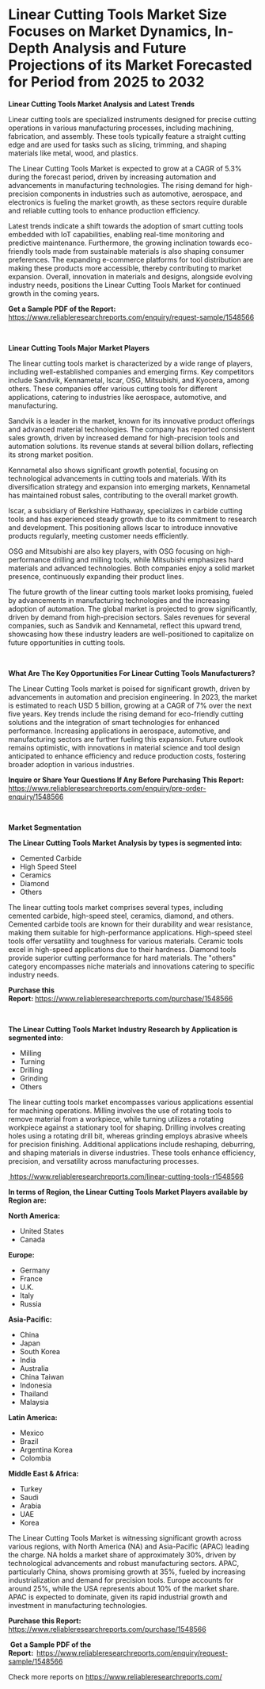 <p><h1>Linear Cutting Tools Market Size Focuses on Market Dynamics, In-Depth Analysis and Future Projections of its Market Forecasted for Period from 2025 to 2032</h1></p><p><strong>Linear Cutting Tools Market Analysis and Latest Trends</strong></p>
<p><p>Linear cutting tools are specialized instruments designed for precise cutting operations in various manufacturing processes, including machining, fabrication, and assembly. These tools typically feature a straight cutting edge and are used for tasks such as slicing, trimming, and shaping materials like metal, wood, and plastics.</p><p>The Linear Cutting Tools Market is expected to grow at a CAGR of 5.3% during the forecast period, driven by increasing automation and advancements in manufacturing technologies. The rising demand for high-precision components in industries such as automotive, aerospace, and electronics is fueling the market growth, as these sectors require durable and reliable cutting tools to enhance production efficiency.</p><p>Latest trends indicate a shift towards the adoption of smart cutting tools embedded with IoT capabilities, enabling real-time monitoring and predictive maintenance. Furthermore, the growing inclination towards eco-friendly tools made from sustainable materials is also shaping consumer preferences. The expanding e-commerce platforms for tool distribution are making these products more accessible, thereby contributing to market expansion. Overall, innovation in materials and designs, alongside evolving industry needs, positions the Linear Cutting Tools Market for continued growth in the coming years.</p></p>
<p><strong>Get a Sample PDF of the Report:&nbsp;</strong> <a href="https://www.reliableresearchreports.com/enquiry/request-sample/1548566?utm_campaign=2279&utm_medium=2&utm_source=Github&utm_content=ia&utm_term=10042025&utm_id=linear-cutting-tools">https://www.reliableresearchreports.com/enquiry/request-sample/1548566</a></p>
<p>&nbsp;</p>
<p><strong>Linear Cutting Tools Major Market Players</strong></p>
<p><p>The linear cutting tools market is characterized by a wide range of players, including well-established companies and emerging firms. Key competitors include Sandvik, Kennametal, Iscar, OSG, Mitsubishi, and Kyocera, among others. These companies offer various cutting tools for different applications, catering to industries like aerospace, automotive, and manufacturing.</p><p>Sandvik is a leader in the market, known for its innovative product offerings and advanced material technologies. The company has reported consistent sales growth, driven by increased demand for high-precision tools and automation solutions. Its revenue stands at several billion dollars, reflecting its strong market position.</p><p>Kennametal also shows significant growth potential, focusing on technological advancements in cutting tools and materials. With its diversification strategy and expansion into emerging markets, Kennametal has maintained robust sales, contributing to the overall market growth.</p><p>Iscar, a subsidiary of Berkshire Hathaway, specializes in carbide cutting tools and has experienced steady growth due to its commitment to research and development. This positioning allows Iscar to introduce innovative products regularly, meeting customer needs efficiently.</p><p>OSG and Mitsubishi are also key players, with OSG focusing on high-performance drilling and milling tools, while Mitsubishi emphasizes hard materials and advanced technologies. Both companies enjoy a solid market presence, continuously expanding their product lines.</p><p>The future growth of the linear cutting tools market looks promising, fueled by advancements in manufacturing technologies and the increasing adoption of automation. The global market is projected to grow significantly, driven by demand from high-precision sectors. Sales revenues for several companies, such as Sandvik and Kennametal, reflect this upward trend, showcasing how these industry leaders are well-positioned to capitalize on future opportunities in cutting tools.</p></p>
<p>&nbsp;</p>
<p><strong>What Are The Key Opportunities For Linear Cutting Tools Manufacturers?</strong></p>
<p><p>The Linear Cutting Tools market is poised for significant growth, driven by advancements in automation and precision engineering. In 2023, the market is estimated to reach USD 5 billion, growing at a CAGR of 7% over the next five years. Key trends include the rising demand for eco-friendly cutting solutions and the integration of smart technologies for enhanced performance. Increasing applications in aerospace, automotive, and manufacturing sectors are further fueling this expansion. Future outlook remains optimistic, with innovations in material science and tool design anticipated to enhance efficiency and reduce production costs, fostering broader adoption in various industries.</p></p>
<p><strong>Inquire or Share Your Questions If Any Before Purchasing This Report:</strong> <a href="https://www.reliableresearchreports.com/enquiry/pre-order-enquiry/1548566?utm_campaign=2279&utm_medium=2&utm_source=Github&utm_content=ia&utm_term=10042025&utm_id=linear-cutting-tools">https://www.reliableresearchreports.com/enquiry/pre-order-enquiry/1548566</a></p>
<p>&nbsp;</p>
<p><strong>Market Segmentation</strong></p>
<p><strong>The Linear Cutting Tools Market Analysis by types is segmented into:</strong></p>
<p><ul><li>Cemented Carbide</li><li>High Speed Steel</li><li>Ceramics</li><li>Diamond</li><li>Others</li></ul></p>
<p><p>The linear cutting tools market comprises several types, including cemented carbide, high-speed steel, ceramics, diamond, and others. Cemented carbide tools are known for their durability and wear resistance, making them suitable for high-performance applications. High-speed steel tools offer versatility and toughness for various materials. Ceramic tools excel in high-speed applications due to their hardness. Diamond tools provide superior cutting performance for hard materials. The "others" category encompasses niche materials and innovations catering to specific industry needs.</p></p>
<p><strong>Purchase this Report:&nbsp;</strong><a href="https://www.reliableresearchreports.com/purchase/1548566?utm_campaign=2279&utm_medium=2&utm_source=Github&utm_content=ia&utm_term=10042025&utm_id=linear-cutting-tools">https://www.reliableresearchreports.com/purchase/1548566</a></p>
<p>&nbsp;</p>
<p><strong>The Linear Cutting Tools Market Industry Research by Application is segmented into:</strong></p>
<p><ul><li>Milling</li><li>Turning</li><li>Drilling</li><li>Grinding</li><li>Others</li></ul></p>
<p><p>The linear cutting tools market encompasses various applications essential for machining operations. Milling involves the use of rotating tools to remove material from a workpiece, while turning utilizes a rotating workpiece against a stationary tool for shaping. Drilling involves creating holes using a rotating drill bit, whereas grinding employs abrasive wheels for precision finishing. Additional applications include reshaping, deburring, and shaping materials in diverse industries. These tools enhance efficiency, precision, and versatility across manufacturing processes.</p></p>
<p><a href="https://www.reliableresearchreports.com/linear-cutting-tools-r1548566?utm_campaign=2279&utm_medium=2&utm_source=Github&utm_content=ia&utm_term=10042025&utm_id=linear-cutting-tools">&nbsp;https://www.reliableresearchreports.com/linear-cutting-tools-r1548566</a></p>
<p><strong>In terms of Region, the Linear Cutting Tools Market Players available by Region are:</strong></p>
<p>
    <p> <strong> North America: </strong>
        <ul>
            <li>United States</li>
            <li>Canada</li>
        </ul>
        </p> 
    <p> <strong> Europe: </strong>
        <ul>
            <li>Germany</li>
            <li>France</li>
            <li>U.K.</li>
            <li>Italy</li>
            <li>Russia</li>
        </ul>
        </p> 
    <p> <strong> Asia-Pacific: </strong>
        <ul>
            <li>China</li>
            <li>Japan</li>
            <li>South Korea</li>
            <li>India</li>
            <li>Australia</li>
            <li>China Taiwan</li>
            <li>Indonesia</li>
            <li>Thailand</li>
            <li>Malaysia</li>
        </ul>
        </p> 
    <p> <strong> Latin America: </strong>
        <ul>
            <li>Mexico</li>
            <li>Brazil</li>
            <li>Argentina Korea</li>
            <li>Colombia</li>
        </ul>
        </p> 
    <p> <strong> Middle East & Africa: </strong>
        <ul>
            <li>Turkey</li>
            <li>Saudi</li>
            <li>Arabia</li>
            <li>UAE</li>
            <li>Korea</li>
        </ul>
    </p>
    </p>
<p><p>The Linear Cutting Tools Market is witnessing significant growth across various regions, with North America (NA) and Asia-Pacific (APAC) leading the charge. NA holds a market share of approximately 30%, driven by technological advancements and robust manufacturing sectors. APAC, particularly China, shows promising growth at 35%, fueled by increasing industrialization and demand for precision tools. Europe accounts for around 25%, while the USA represents about 10% of the market share. APAC is expected to dominate, given its rapid industrial growth and investment in manufacturing technologies.</p></p>
<p><strong>Purchase this Report: </strong><a href="https://www.reliableresearchreports.com/purchase/1548566?utm_campaign=2279&utm_medium=2&utm_source=Github&utm_content=ia&utm_term=10042025&utm_id=linear-cutting-tools">https://www.reliableresearchreports.com/purchase/1548566</a></p>
<p>&nbsp;<strong>Get a Sample PDF of the Report:&nbsp;&nbsp;</strong><a href="https://www.reliableresearchreports.com/enquiry/request-sample/1548566?utm_campaign=2279&utm_medium=2&utm_source=Github&utm_content=ia&utm_term=10042025&utm_id=linear-cutting-tools">https://www.reliableresearchreports.com/enquiry/request-sample/1548566</a></p>
<p><strong></strong></p>
<p>Check more reports on <a href="https://www.reliableresearchreports.com/?utm_campaign=2279&utm_medium=2&utm_source=Github&utm_content=ia&utm_term=10042025&utm_id=linear-cutting-tools">https://www.reliableresearchreports.com/</a></p>